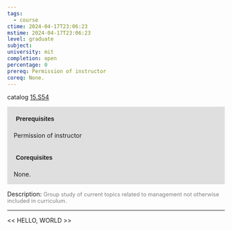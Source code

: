 ```yaml
---
tags:
  - course
ctime: 2024-04-17T23:06:23
mstime: 2024-04-17T23:06:23
level: graduate
subject: 
university: mit
completion: open
percentage: 0
prereq: Permission of instructor
coreq: None.
---
```


catalog [15.S54](http://student.mit.edu/catalog/m15c.html#15.S54)

<span style="display: block; padding: 15px; background-color: rgb(100, 100, 100, 0.2);"><font id="m_prereq1365_0" style="display: block; font-family: Arial, sans-serif; font-weight: bold; padding: 5px">Prerequisites</font><br><span id="prereq1365_0">Permission of instructor</span></span>
<span style="display: block; padding: 15px; background-color: rgb(100, 100, 100, 0.2);"><font id="m_coreq1365_0" style="display: block; font-family: Arial, sans-serif; font-weight: bold; padding: 5px">Corequisites</font><br><span id="coreq1365_0">None.</span></span>

<font style="">Description:</font>
<font style="color: grey; font-size: 0.8rem;">Group study of current topics related to management not otherwise included in curriculum.</font>



---

<< HELLO, WORLD >>
